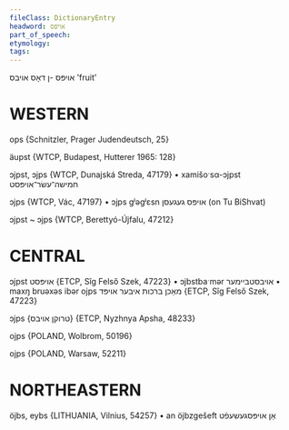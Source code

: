 ```yaml
---
fileClass: DictionaryEntry
headword: אויפּס
part_of_speech: 
etymology: 
tags: 
---
```

אויפּס
-ן
דאָס
אויבס
'fruit'

WESTERN
========

ops  {Schnitzler, Prager Judendeutsch, 25}

äupst {WTCP, Budapest, Hutterer 1965: 128}

ɔjpst, ɔjps {WTCP, Dunajská Streda, 47179}
	•	xamišoˑsα-ɔjpst חמישה־עשׂר־אויפּסט

ɔjps {WTCP, Vác, 47197}
	•	ɔjps gʲəgʲɛsn אויפּס געגעסן (on Tu BiShvat)

ɔjpst ~ ɔjps {WTCP, Berettyó-Újfalu, 47212}

CENTRAL
========

ɔjpst אויפּסט {ETCP, Sîg Felső Szek, 47223}
	•	ɔjbstbaˑmər אויבסטביימער
	•	maxŋ bruəxəs ibər ojps מאַכן ברכות איבער אויפּד {ETCP, Sîg Felső Szek, 47223}

ɔjps {טרוקן אויבס} {ETCP, Nyzhnya Apsha, 48233}

ojps {POLAND, Wolbrom, 50196}

ojps {POLAND, Warsaw, 52211}

NORTHEASTERN
==============

öjbs, eybs {LITHUANIA, Vilnius, 54257}
	•	an öjbzgešeft אַן אויפּסגעשעפֿט
